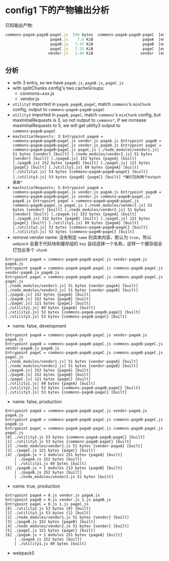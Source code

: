 # config1 下的产物输出分析

已知输出产物:

```js
commons~pageA~pageB~pageC.js  536 bytes  commons~pageA~pageB~pageC  [emitted]  commons~pageA~pageB~pageC
                    pageA.js    7.6 KiB                      pageA  [emitted]  pageA
                    pageB.js   7.47 KiB                      pageB  [emitted]  pageB
                    pageC.js   7.33 KiB                      pageC  [emitted]  pageC
                   vendor.js   1.04 KiB                     vendor  [emitted]  vendor
```

## 分析

- with 3 entry, so we have `pageA.js`, `pageB.js`, `pageC.js`
- with splitChunks config's two cacheGroups:
  - conmons~xxx.js
  - vendor.js
- `utility2` imported in `pageA`, `pageB`, `pageC`, match `commons`'s `minChunk` config, output to `commons~pageA~pageB~pageC`
- `utility3` imported in `pageB`, `pageC`, match `commons`'s `minChunk` config, but maxInitialRequests is 3, so not output to `commons*`, if we increase maxInitialRequests to 5, we will get utility3 output to `commons~pageB~pageC`
- `maxInitialRequests: 3`:
  ` Entrypoint pageA = commons~pageA~pageB~pageC.js vendor.js pageA.js Entrypoint pageB = commons~pageA~pageB~pageC.js vendor.js pageB.js Entrypoint pageC = commons~pageA~pageB~pageC.js pageC.js [./node_modules/vendor1.js] 51 bytes {vendor} [built] [./node_modules/vendor2.js] 51 bytes {vendor} [built] [./pageA.js] 152 bytes {pageA} [built] [./pageB.js] 152 bytes {pageB} [built] [./pageC.js] 121 bytes {pageC} [built] [./utility1.js] 89 bytes {pageA} [built] [./utility2.js] 53 bytes {commons~pageA~pageB~pageC} [built] [./utility3.js] 53 bytes {pageB} {pageC} [built] *被打包到两个output里面* `
- `maxInitialRequests: 5`:
  ` Entrypoint pageA = commons~pageA~pageB~pageC.js vendor.js pageA.js Entrypoint pageB = commons~pageA~pageB~pageC.js vendor.js commons~pageB~pageC.js pageB.js Entrypoint pageC = commons~pageA~pageB~pageC.js commons~pageB~pageC.js pageC.js [./node_modules/vendor1.js] 51 bytes {vendor} [built] [./node_modules/vendor2.js] 51 bytes {vendor} [built] [./pageA.js] 152 bytes {pageA} [built] [./pageB.js] 152 bytes {pageB} [built] [./pageC.js] 121 bytes {pageC} [built] [./utility1.js] 89 bytes {pageA} [built] [./utility2.js] 53 bytes {commons~pageA~pageB~pageC} [built] [./utility3.js] 53 bytes {commons~pageB~pageC} [built] `
- remove vendor name: 没有制定 `name` 的具体内容，默认为 `true`，所以 `webpack` 会基于代码块和缓存组的 `key` 自动选择一个名称，这样一个缓存组会打包出多个 `chunk`

```
Entrypoint pageA = commons-pageA-pageB-pageC.js vendor-pageA.js pageA.js
Entrypoint pageB = commons-pageA-pageB-pageC.js commons-pageB-pageC.js vendor-pageB.js pageB.js
Entrypoint pageC = commons-pageA-pageB-pageC.js commons-pageB-pageC.js pageC.js
[./node_modules/vendor1.js] 51 bytes {vendor-pageA} [built]
[./node_modules/vendor2.js] 51 bytes {vendor-pageB} [built]
[./pageA.js] 152 bytes {pageA} [built]
[./pageB.js] 152 bytes {pageB} [built]
[./pageC.js] 121 bytes {pageC} [built]
[./utility1.js] 89 bytes {pageA} [built]
[./utility2.js] 53 bytes {commons-pageA-pageB-pageC} [built]
[./utility3.js] 53 bytes {commons-pageB-pageC} [built]
```

- name: false, development

```
Entrypoint pageA = commons-pageA-pageB-pageC.js vendor-pageA.js pageA.js
Entrypoint pageB = commons-pageA-pageB-pageC.js commons-pageB-pageC.js vendor-pageB.js pageB.js
Entrypoint pageC = commons-pageA-pageB-pageC.js commons-pageB-pageC.js pageC.js
[./node_modules/vendor1.js] 51 bytes {vendor-pageA} [built]
[./node_modules/vendor2.js] 51 bytes {vendor-pageB} [built]
[./pageA.js] 152 bytes {pageA} [built]
[./pageB.js] 152 bytes {pageB} [built]
[./pageC.js] 121 bytes {pageC} [built]
[./utility1.js] 89 bytes {pageA} [built]
[./utility2.js] 53 bytes {commons-pageA-pageB-pageC} [built]
[./utility3.js] 53 bytes {commons-pageB-pageC} [built]
```

- name: false, production

```
Entrypoint pageA = commons-pageA-pageB-pageC.js vendor-pageA.js pageA.js
Entrypoint pageB = commons-pageA-pageB-pageC.js commons-pageB-pageC.js pageB.js
Entrypoint pageC = commons-pageA-pageB-pageC.js commons-pageB-pageC.js pageC.js
[0] ./utility2.js 53 bytes {commons-pageA-pageB-pageC} [built]
[1] ./utility3.js 53 bytes {commons-pageB-pageC} [built]
[2] ./node_modules/vendor1.js 51 bytes {vendor-pageA} [built]
[3] ./pageC.js 121 bytes {pageC} [built]
[4] ./pageA.js + 1 modules 251 bytes {pageA} [built]
    | ./pageA.js 152 bytes [built]
    | ./utility1.js 89 bytes [built]
[5] ./pageB.js + 1 modules 213 bytes {pageB} [built]
    | ./pageB.js 152 bytes [built]
    | ./node_modules/vendor2.js 51 bytes [built]
```

- name: true, production

```
Entrypoint pageA = 0.js vendor.js pageA.js
Entrypoint pageB = 0.js vendor.js 1.js pageB.js
Entrypoint pageC = 0.js 1.js pageC.js
[0] ./utility2.js 53 bytes {0} [built]
[1] ./utility3.js 53 bytes {1} [built]
[2] ./node_modules/vendor1.js 51 bytes {vendor} [built]
[3] ./pageB.js 152 bytes {pageB} [built]
[4] ./node_modules/vendor2.js 51 bytes {vendor} [built]
[5] ./pageC.js 121 bytes {pageC} [built]
[6] ./pageA.js + 1 modules 251 bytes {pageA} [built]
    | ./pageA.js 152 bytes [built]
    | ./utility1.js 89 bytes [built]
```

- webpack5
